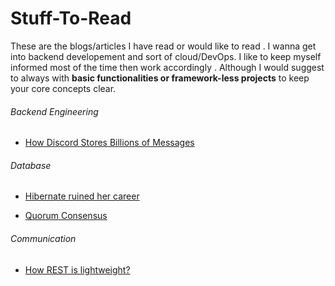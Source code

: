 # Stuff-To-Read
These are the blogs/articles I have read or would like to read . I wanna get into backend developement and sort of cloud/DevOps. I like to keep myself informed most of the time then work accordingly . Although I would suggest to always with **basic functionalities or framework-less projects** to keep your core concepts clear. 

<h6>Backend Engineering</h6>

- [How Discord Stores Billions of Messages](https://blog.discord.com/how-discord-stores-billions-of-messages-7fa6ec7ee4c7/)

<h6>Database</h6>

- [Hibernate ruined her career](https://medium.com/@ggajos/how-hibernate-almost-ruined-16f31ba7d381/)

- [Quorum Consensus](https://www.exploredatabase.com/2014/04/quorum-consensus-protocol-distributed.html#:~:text=This%20is%20one%20of%20the,protocol%20in%20distributed%20database%20systems.&text=The%20protocol%20assigns%20each%20site%20that%20have%20a%20replica%20with%20a%20weight.)

<h6>Communication</h6>

- [How REST is lightweight?](https://stackoverflow.com/questions/20088759/how-rest-is-lightweight)
